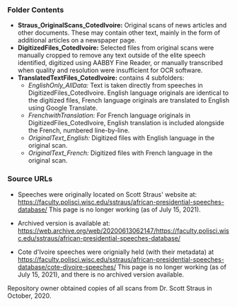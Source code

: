 ### Folder Contents
* **Straus_OriginalScans_CotedIvoire:** Original scans of news articles and other documents. These may contain other text, mainly in the form of additional articles on a newspaper page.
* **DigitizedFiles_CotedIvoire:** Selected files from original scans were manually cropped to remove any text outside of the elite speech identified, digitized using AABBY Fine Reader, or manually transcribed when quality and resolution were insufficient for OCR software.
* **TranslatedTextFiles_CotedIvoire:** contains 4 subfolders:
    * *EnglishOnly_AllData:* Text is taken directly from speeches in DigitizedFiles_CotedIvoire. English language originals are identical to the digitized files, French language originals are translated to English using Google Translate. 
    * *FrenchwithTranslation:* For French language originals in DigitizedFiles_CotedIvoire, English translation is included alongside the French, numbered line-by-line.
    * *OriginalText_English:* Digitized files with English language in the original scan.
    * *OriginalText_French:* Digitized files with French language in the original scan.


### Source URLs
* Speeches were originally located on Scott Straus' website at: https://faculty.polisci.wisc.edu/sstraus/african-presidential-speeches-database/
     This page is no longer working (as of July 15, 2021).

* Archived version is available at: https://web.archive.org/web/20200613062147/https://faculty.polisci.wisc.edu/sstraus/african-presidential-speeches-database/

* Cote d'Ivoire speeches were orignially held (with their metadata) at https://faculty.polisci.wisc.edu/sstraus/african-presidential-speeches-database/cote-divoire-speeches/
     This page is no longer working (as of July 15, 2021), and there is no archived version available.

Repository owner obtained copies of all scans from Dr. Scott Straus in October, 2020.
